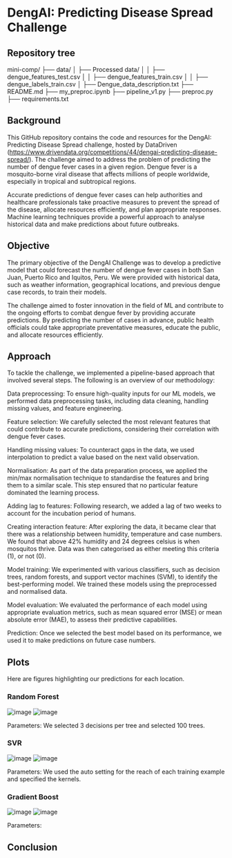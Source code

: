 # DengAI: Predicting Disease Spread Challenge

## Repository tree 
mini-comp/
├── data/
│   ├── Processed data/
│   │   ├── dengue_features_test.csv
│   │   ├── dengue_features_train.csv
│   │   ├── dengue_labels_train.csv
│   ├── Dengue_data_description.txt
├── README.md
├── my_preproc.ipynb
├── pipeline_v1.py
├── preproc.py
├── requirements.txt

## Background
This GitHub repository contains the code and resources for the DengAI: Predicting Disease Spread challenge, hosted by DataDriven (https://www.drivendata.org/competitions/44/dengai-predicting-disease-spread/). The challenge aimed to address the problem of predicting the number of dengue fever cases in a given region. Dengue fever is a mosquito-borne viral disease that affects millions of people worldwide, especially in tropical and subtropical regions.

Accurate predictions of dengue fever cases can help authorities and healthcare professionals take proactive measures to prevent the spread of the disease, allocate resources efficiently, and plan appropriate responses. Machine learning techniques provide a powerful approach to analyse historical data and make predictions about future outbreaks.

## Objective
The primary objective of the DengAI Challenge was to develop a predictive model that could forecast the number of dengue fever cases in both San Juan, Puerto Rico and Iquitos, Peru. We were provided with historical data, such as weather information, geographical locations, and previous dengue case records, to train their models.

The challenge aimed to foster innovation in the field of ML and contribute to the ongoing efforts to combat dengue fever by providing accurate predictions. By predicting the number of cases in advance, public health officials could take appropriate preventative measures, educate the public, and allocate resources efficiently.

## Approach
To tackle the challenge, we implemented a pipeline-based approach that involved several steps. The following is an overview of our methodology:

Data preprocessing: To ensure high-quality inputs for our ML models, we performed data preprocessing tasks, including data cleaning, handling missing values, and feature engineering.

Feature selection: We carefully selected the most relevant features that could contribute to accurate predictions, considering their correlation with dengue fever cases.

Handling missing values: To counteract gaps in the data, we used interpolation to predict a value based on the next valid observation.  

Normalisation: As part of the data preparation process, we applied the min/max normalisation technique to standardise the features and bring them to a similar scale. This step ensured that no particular feature dominated the learning process.

Adding lag to features: Following research, we added a lag of two weeks to account for the incubation period of humans.

Creating interaction feature: After exploring the data, it became clear that there was a relationship between humidity, temperature and case numbers. We found that above 42% humidity and 24 degrees celsius is when mosquitos thrive. Data was then categorised as either meeting this criteria (1), or not (0). 

Model training: We experimented with various classifiers, such as decision trees, random forests, and support vector machines (SVM), to identify the best-performing model. We trained these models using the preprocessed and normalised data.

Model evaluation: We evaluated the performance of each model using appropriate evaluation metrics, such as mean squared error (MSE) or mean absolute error (MAE), to assess their predictive capabilities.

Prediction: Once we selected the best model based on its performance, we used it to make predictions on future case numbers.


## Plots
Here are figures highlighting our predictions for each location.

### Random Forest
![image](https://user-images.githubusercontent.com/130439108/236619117-07e40945-a948-4c84-beff-b5601cdfa8bd.png)
![image](https://user-images.githubusercontent.com/130439108/236619087-e8855ad3-8896-4b16-8dfe-d4af46ad5aeb.png)

Parameters: We selected 3 decisions per tree and selected 100 trees.


### SVR
![image](https://user-images.githubusercontent.com/130439108/236619263-349cc4f7-d0b0-4e42-a5ec-1bfa52d9410e.png)
![image](https://user-images.githubusercontent.com/130439108/236619276-a78f6d2c-0539-4d22-a2eb-7136f1712ef5.png)

Parameters: We used the auto setting for the reach of each training example and specified the kernels.

### Gradient Boost
![image](https://user-images.githubusercontent.com/130439108/236620333-54dc8886-1a8a-40c7-a0b9-fc084925b5d0.png)
![image](https://user-images.githubusercontent.com/130439108/236620338-f3a430f9-c327-4ac7-ac4e-185475583f30.png)

Parameters:

## Conclusion






